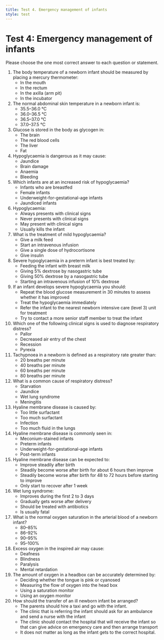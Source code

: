 ```yaml
---
title: Test 4. Emergency management of infants
style: test
---
```


# Test 4: Emergency management of infants

Please choose the one most correct answer to each question or statement.

1.	The body temperature of a newborn infant should be measured by placing a mercury thermometer:
	-	In the mouth
	-	In the rectum
	+	In the axilla (arm pit)
	-	In the incubator
2.	The normal abdominal skin temperature in a newborn infant is:
	-	35.5–36.0 °C
	+	36.0–36.5 °C
	-	36.5–37.0 °C
	-	37.0–37.5 °C
3.	Glucose is stored in the body as glycogen in:
	-	The brain
	-	The red blood cells
	+	The liver
	-	Fat
4.	Hypoglycaemia is dangerous as it may cause:
	-	Jaundice
	+	Brain damage
	-	Anaemia
	-	Bleeding
5.	Which infants are at an increased risk of hypoglycaemia?
	-	Infants who are breastfed
	-	Female infants
	+	Underweight-for-gestational-age infants
	-	Jaundiced infants
6.	Hypoglycaemia:
	-	Always presents with clinical signs
	-	Never presents with clinical signs
	+	May present with clinical signs
	-	Usually kills the infant
7.	What is the treatment of mild hypoglycaemia?
	+	Give a milk feed
	-	Start an intravenous infusion
	-	Give a single dose of hydrocortisone
	-	Give insulin
8.	Severe hypoglycaemia in a preterm infant is best treated by:
	-	Feeding the infant with breast milk
	-	Giving 5% dextrose by nasogastric tube
	-	Giving 50% dextrose by a nasogastric tube
	+	Starting an intravenous infusion of 10% dextrose
9.	If an infant develops severe hypoglycaemia you should:
	-	Repeat the blood glucose measurement in 30 minutes to assess whether it has improved
	+	Treat the hypoglycaemia immediately
	-	Refer the infant to the nearest newborn intensive care (level 3) unit for treatment
	-	Try to contact a more senior staff member to treat the infant
10.	Which one of the following clinical signs is used to diagnose respiratory distress?
	-	Pallor
	-	Decreased air entry of the chest
	+	Recession
	-	Pyrexia
11.	Tachypnoea in a newborn is defined as a respiratory rate greater than:
	-	20 breaths per minute
	-	40 breaths per minute
	+	60 breaths per minute
	-	80 breaths per minute
12.	What is a common cause of respiratory distress?
	-	Starvation
	-	Jaundice
	+	Wet lung syndrome
	-	Meningitis
13.	Hyaline membrane disease is caused by:
	+	Too little surfactant
	-	Too much surfactant
	-	Infection
	-	Too much fluid in the lungs
14.	Hyaline membrane disease is commonly seen in:
	-	Meconium-stained infants
	+	Preterm infants
	-	Underweight-for-gestational-age infants
	-	Post-term infants
15.	Hyaline membrane disease can be expected to:
	-	Improve steadily after birth
	-	Steadily become worse after birth for about 6 hours then improve
	+	Steadily become worse after birth for 48 to 72 hours before starting to improve
	-	Only start to recover after 1 week
16.	Wet lung syndrome:
	+	Improves during the first 2 to 3 days
	-	Gradually gets worse after delivery
	-	Should be treated with antibiotics
	-	Is usually fatal
17.	What is the normal oxygen saturation in the arterial blood of a newborn infant?
	-	80–85%
	+	86–92%
	-	90–95%
	-	95–100%
18.	Excess oxygen in the inspired air may cause:
	-	Deafness
	+	Blindness
	-	Paralysis
	-	Mental retardation
19.	The amount of oxygen in a headbox can be accurately determined by: 
	-	Deciding whether the tongue is pink or cyanosed
	-	Measuring the flow of oxygen into the head box
	-	Using a saturation monitor
	+	Using an oxygen monitor
20.	How should the transfer of an ill newborn infant be arranged? 
	-	The parents should hire a taxi and go with the infant.
	-	The clinic that is referring the infant should ask for an ambulance and send a nurse with the infant
	+	The clinic should contact the hospital that will receive the infant so that can give advice on emergency care and then arrange transport
	-	It does not matter as long as the infant gets to the correct hospital.